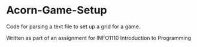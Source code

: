 # Acorn-Game-Setup
Code for parsing a text file to set up a grid for a game.

Written as part of an assignment for INFO1110 Introduction to Programming
